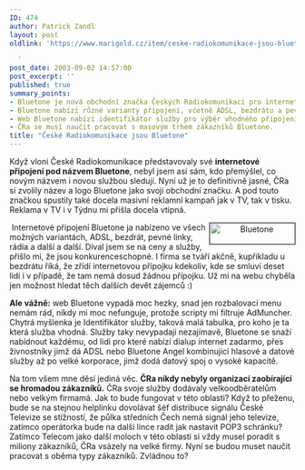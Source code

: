 ```yaml
---
ID: 474
author: Patrick Zandl
layout: post
oldlink: 'https://www.marigold.cz/item/ceske-radiokomunikace-jsou-bluetone

  '
post_date: 2003-09-02 14:57:00
post_excerpt: ''
published: true
summary_points:
- Bluetone je nová obchodní značka Českých Radiokomunikací pro internetové připojení.
- Bluetone nabízí různé varianty připojení, včetně ADSL, bezdrátu a pevných linek.
- Web Bluetone nabízí identifikátor služby pro výběr vhodného připojení.
- ČRa se musí naučit pracovat s masovým trhem zákazníků Bluetone.
title: "České Radiokomunikace jsou Bluetone"
---
```


<p>
Když vloni České Radiokomunikace představovaly své <STRONG>internetové připojení pod názvem Bluetone</STRONG>, nebyl jsem asi sám, kdo přemýšlel, co novým názvem i novou službou sledují. Nyní už je to definitivně jasné, ČRa si zvolily název a logo Bluetone jako svoji obchodní značku. A pod touto značkou spustily také docela masivní reklamní kampaň jak v TV, tak v tisku. Reklama v TV i v Týdnu mi přišla docela vtipná. </p>

<P align=center><IMG height=37 alt=Bluetone src="/grafika/bluetone.jpg" width=150 align=right border=1></p>

<p>
&#160;Internetové připojení Bluetone ja nabízeno ve všech možných variantách, ADSL, bezdrát, pevné linky, rádia a další a další. Díval jsem se na ceny a služby, přišlo mi, že jsou konkurenceschopné. I firma se tváří akčně, kupříkladu u bezdrátu říká, že zřídí internetovou přípojku kdekoliv, kde se smluví deset lidí i v případě, že tam nemá dosud žádnou přípojku. Už mi na webu chyběla jen možnost hledat těch dalších devět zájemců :)</p>

<p>
<STRONG>Ale vážně:</STRONG> web Bluetone vypadá moc hezky, snad jen rozbalovací menu nemám rád, nikdy mi moc nefunguje, protože scripty mi filtruje AdMuncher. Chytrá myšlenka je Identifikátor služby, taková malá tabulka, pro koho je ta která služba vhodná. Služby taky nevypadají nezajímavě, Bluetone se snaží nabídnout každému, od lidí pro které nabízí dialup internet zadarmo, přes živnostníky jimž dá ADSL nebo Bluetone Angel kombinující hlasové a datové služby až po velké korporace, jimž dodá datový spoj o vysoké kapacitě. </p>

<p>
Na tom všem mne děsí jediná věc. <STRONG>ČRa nikdy nebyly organizací zaobírající se hromadou zákazníků.</STRONG> ČRa svoje služby dodávaly velkoodběratelům nebo velkým firmamá. Jak to bude fungovat v této oblasti? Když to přeženu, bude se na stejnou helplinku dovolávat šéf distribuce signálu České Televize se stížností, že půlka středních Čech nemá signál jeho televize, zatímco operátorka bude na další lince radit jak nastavit POP3 schránku? Zatímco Telecom jako další moloch v této oblasti si vždy musel poradit s miliony zákazníků, ČRa vsázely na velké firmy. Nyní se budou muset naučit pracovat s oběma typy zákazníků. Zvládnou to?<BR></p>